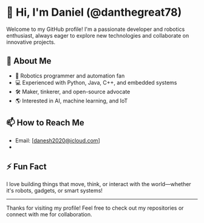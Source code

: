 # 👋 Hi, I'm Daniel (@danthegreat78)

Welcome to my GitHub profile! I'm a passionate developer and robotics enthusiast, always eager to explore new technologies and collaborate on innovative projects.

## 🚀 About Me

- 🤖 Robotics programmer and automation fan
- 💻 Experienced with Python, Java, C++, and embedded systems
- 🛠️ Maker, tinkerer, and open-source advocate
- 🌎 Interested in AI, machine learning, and IoT

## 📫 How to Reach Me

- Email: [danesh2020@icloud.com]
- 
## ⚡ Fun Fact

I love building things that move, think, or interact with the world—whether it's robots, gadgets, or smart systems!

---

Thanks for visiting my profile! Feel free to check out my repositories or connect with me for collaboration.

